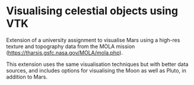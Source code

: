 # Visualising celestial objects using VTK

Extension of a university assignment to visualise Mars using a high-res texture
and topography data from the MOLA mission (https://tharsis.gsfc.nasa.gov/MOLA/mola.php).

This extension uses the same visualisation techniques but with better data sources,
and includes options for visualising the Moon as well as Pluto, in addition to Mars.
